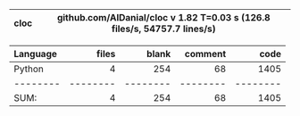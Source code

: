 cloc|github.com/AlDanial/cloc v 1.82  T=0.03 s (126.8 files/s, 54757.7 lines/s)
--- | ---

Language|files|blank|comment|code
:-------|-------:|-------:|-------:|-------:
Python|4|254|68|1405
--------|--------|--------|--------|--------
SUM:|4|254|68|1405
